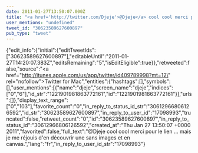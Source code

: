 ```yaml
---
date: 2011-01-27T13:50:07.000Z
title: "<a href='http://twitter.com/Djeje'>@Djeje</a> cool cool merci pour le lien ... mais je me réjouis d'en découvrir une sans images et en canvas.″"
user_mentions: "undefined"
tweet_id: "30623589627600897"
pub_type: "tweet"
---
```

{"edit_info":{"initial":{"editTweetIds":["30623589627600897"],"editableUntil":"2011-01-27T14:20:07.383Z","editsRemaining":"5","isEditEligible":true}},"retweeted":false,"source":"<a href=\"http://itunes.apple.com/us/app/twitter/id409789998?mt=12\" rel=\"nofollow\">Twitter for Mac</a>","entities":{"hashtags":[],"symbols":[],"user_mentions":[{"name":"djeje","screen_name":"djeje","indices":["0","6"],"id_str":"1221901981863772161","id":"1221901981863772161"}],"urls":[]},"display_text_range":["0","103"],"favorite_count":"0","in_reply_to_status_id_str":"30612966806126592","id_str":"30623589627600897","in_reply_to_user_id":"17098993","truncated":false,"retweet_count":"0","id":"30623589627600897","in_reply_to_status_id":"30612966806126592","created_at":"Thu Jan 27 13:50:07 +0000 2011","favorited":false,"full_text":"@Djeje cool cool merci pour le lien ... mais je me réjouis d'en découvrir une sans images et en canvas.","lang":"fr","in_reply_to_user_id_str":"17098993"}
